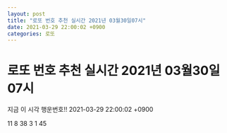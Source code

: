 ```yaml
---
layout: post
title: "로또 번호 추천 실시간 2021년 03월30일07시"
date: 2021-03-29 22:00:02 +0900
categories: 로또
---
```


# 로또 번호 추천 실시간 2021년 03월30일07시

지금 이 시각 행운번호!! 2021-03-29 22:00:02 +0900

 11  8  38  3  1  45 

